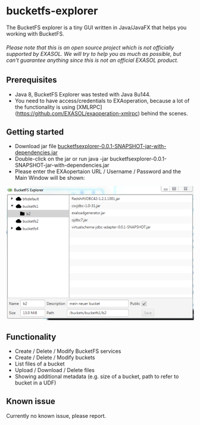 # bucketfs-explorer

The BucketFS explorer is a tiny GUI written in Java/JavaFX that helps you working with BucketFS.

###### Please note that this is an open source project which is *not officially supported* by EXASOL. We will try to help you as much as possible, but can't guarantee anything since this is not an official EXASOL product.

## Prerequisites

* Java 8, BucketFS Explorer was tested with Java 8u144.
* You need to have access/credentials to EXAoperation, because a lot of the functionality is using [XMLRPC] (https://github.com/EXASOL/exaoperation-xmlrpc) behind the scenes.

## Getting started

* Download jar file [bucketfsexplorer-0.0.1-SNAPSHOT-jar-with-dependencies.jar](bucketfs-explorer/build/bucketfsexplorer-0.0.1-SNAPSHOT-jar-with-dependencies.jar)
* Double-click on the jar or run java -jar bucketfsexplorer-0.0.1-SNAPSHOT-jar-with-dependencies.jar 
* Please enter the EXAopertaion URL / Username / Password and the Main Window will be shown:

![alt text](https://github.com/EXASOL/bucketfs-explorer/blob/master/screenshots/BucketFS_Explorer_Screenshot1.PNG)


## Functionality

* Create / Delete / Modify BucketFS services
* Create / Delete / Modify buckets
* List files of a bucket
* Upload / Download / Delete files
* Showing additional metadata (e.g. size of a bucket, path to refer to bucket in a UDF)

## Known issue

Currently no known issue, please report.
